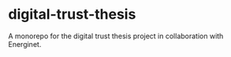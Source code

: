 # digital-trust-thesis
A monorepo for the digital trust thesis project in collaboration with Energinet.
